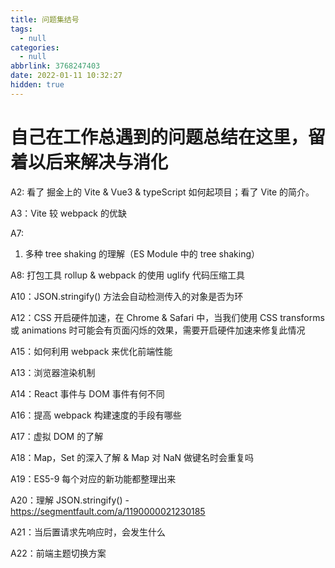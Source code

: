```yaml
---
title: 问题集结号
tags:
  - null
categories:
  - null
abbrlink: 3768247403
date: 2022-01-11 10:32:27
hidden: true
---
```


# 自己在工作总遇到的问题总结在这里，留着以后来解决与消化

A2: 看了 掘金上的 Vite & Vue3 & typeScript 如何起项目；看了 Vite 的简介。

A3：Vite 较 webpack 的优缺

A7: 
1. 多种 tree shaking 的理解（ES Module 中的 tree shaking）

A8: 打包工具 rollup & webpack 的使用 uglify 代码压缩工具

A10：JSON.stringify() 方法会自动检测传入的对象是否为环

A12：CSS 开启硬件加速，在 Chrome & Safari 中，当我们使用 CSS transforms 或 animations 时可能会有页面闪烁的效果，需要开启硬件加速来修复此情况

A15：如何利用 webpack 来优化前端性能

A13：浏览器渲染机制

A14：React 事件与 DOM 事件有何不同

A16：提高 webpack 构建速度的手段有哪些

A17：虚拟 DOM 的了解

A18：Map，Set 的深入了解 & Map 对 NaN 做键名时会重复吗

A19：ES5-9 每个对应的新功能都整理出来

A20：理解 JSON.stringify() - https://segmentfault.com/a/1190000021230185

A21：当后置请求先响应时，会发生什么

A22：前端主题切换方案
